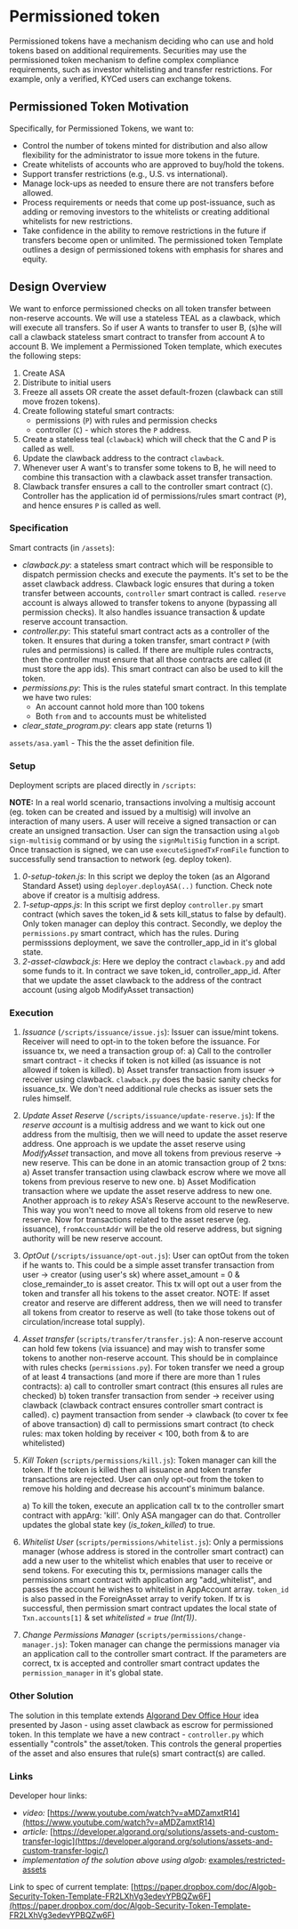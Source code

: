 # Permissioned token

Permissioned tokens have a mechanism deciding who can use and hold tokens based on additional requirements. Securities may use the permissioned token mechanism to define complex compliance requirements, such as investor whitelisting and transfer restrictions. For example, only a verified, KYCed users can exchange tokens.

## Permissioned Token Motivation
Specifically, for Permissioned Tokens, we want to:
- Control the number of tokens minted for distribution and also allow flexibility for the administrator to issue more tokens in the future.
- Create whitelists of accounts who are approved to buy/hold the tokens.
- Support transfer restrictions (e.g., U.S. vs international).
- Manage lock-ups as needed to ensure there are not transfers before allowed.
- Process requirements or needs that come up post-issuance, such as adding or removing investors to the whitelists or creating additional whitelists for new restrictions.
- Take confidence in the ability to remove restrictions in the future if transfers become open or unlimited.
The permissioned token Template outlines a design of permissioned tokens with emphasis for shares and equity.

## Design Overview

We want to enforce permissioned checks on all token transfer between non-reserve accounts. We will use a stateless TEAL as a clawback, which will execute all transfers. So if user A wants to transfer to user B, (s)he will call a clawback stateless smart contract to transfer from account A to account B.
We implement a Permissioned Token template, which executes the following steps:

1. Create ASA
2. Distribute to initial users
3. Freeze all assets OR create the asset default-frozen (clawback can still move frozen tokens).
4. Create following stateful smart contracts:
    + permissions (`P`) with rules and permission checks
    + controller (`C`) - which stores the `P` address.
5. Create a stateless teal (`clawback`) which will check that the C and P is called as well.
6. Update the clawback address to the contract `clawback`.
7. Whenever user A want's to transfer some tokens to B, he will need to combine this transaction with a clawback asset transfer transaction.
8. Clawback transfer ensures a call to the controller smart contract (`C`). Controller has the application id of permissions/rules smart contract (`P`), and hence ensures `P` is called as well.

### Specification

Smart contracts (in `/assets`):
- *clawback.py*: a stateless smart contract which will be responsible to dispatch permission checks and execute the payments. It's set to be the asset clawback address. Clawback logic ensures that during a token transfer between accounts, `controller` smart contract is called. `reserve` account is always allowed to transfer tokens to anyone (bypassing all permission checks). It also handles issuance transaction & update reserve account transaction.
- *controller.py*: This stateful smart contract acts as a controller of the token. It ensures that during a token transfer, smart contract `P` (with rules and permissions) is called. If there are multiple rules contracts, then the controller must ensure that all those contracts are called (it must store the app ids). This smart contract can also be used to kill the token.
- *permissions.py*: This is the rules stateful smart contract. In this template we have two rules:
  - An account cannot hold more than 100 tokens
  - Both `from` and `to` accounts must be whitelisted
- *clear_state_program.py*: clears app state (returns 1)

`assets/asa.yaml` - This the the asset definition file.

### Setup

Deployment scripts are placed directly in `/scripts`:

**NOTE:** In a real world scenario, transactions involving a multisig account (eg. token can be created and issued by a multisig) will involve an interaction of many users. A user will receive a signed transaction or can create an unsigned transaction. User can sign the transaction using `algob sign-multisig` command or by using the `signMultiSig` function in a script. Once transaction is signed, we can use `executeSignedTxFromFile` function to successfully send transaction to network (eg. deploy token).

1. *0-setup-token.js*: In this script we deploy the token (as an Algorand Standard Asset) using `deployer.deployASA(..)` function. Check note above if creator is a multisig address.
2. *1-setup-apps.js*: In this script we first deploy `controller.py` smart contract (which saves the token_id & sets kill_status to false by default). Only token manager can deploy this contract. Secondly, we deploy the `permissions.py` smart contract, which has the rules. During permisssions deployment, we save the controller_app_id in it's global state.
3. *2-asset-clawback.js*: Here we deploy the contract `clawback.py` and add some funds to it. In contract we save token_id, controller_app_id. After that we update the asset clawback to the address of the contract account (using algob ModifyAsset transaction)

### Execution

1. *Issuance* (`/scripts/issuance/issue.js`): Issuer can issue/mint tokens. Receiver will need to opt-in to the token before the issuance. For issuance tx, we need a transaction group of:
a) Call to the controller smart contract - it checks if token is not killed (as issuance is not allowed if token is killed).
b) Asset transfer transaction from issuer -> receiver using clawback. `clawback.py` does the basic sanity checks for issuance_tx.
We don't need additional rule checks as issuer sets the rules himself.

2. *Update Asset Reserve* (`/scripts/issuance/update-reserve.js`): If the _reserve account_ is a multisig address and we want to kick out one address from the multisig, then we will need to update the asset reserve address. One approach is we update the asset reserve using *ModifyAsset* transaction, and move all tokens from previous reserve -> new reserve. This can be done in an atomic transaction group of 2 txns:
a) Asset transfer transaction using clawback escrow where we move all tokens from previous reserve to new one.
b) Asset Modification transaction where we update the asset reserve address to new one.
Another approach is to *rekey* ASA's Reserve account to the newReserve. This way you won't need to move all tokens from old reserve to new reserve. Now for transactions related to the asset reserve (eg. issuance), `fromAccountAddr` will be the old reserve address, but signing authority will be new reserve account.

3. *OptOut* (`/scripts/issuance/opt-out.js`): User can optOut from the token if he wants to. This could be a simple asset transfer transaction from user -> creator (using user's sk) where asset_amount = 0 & close_remainder_to is asset creator. This tx will opt out a user from the token and transfer all his tokens to the asset creator.
NOTE: If asset creator and reserve are different address, then we will need to transfer all tokens from creator to reserve as well (to take those tokens out of circulation/increase total supply).

4. *Asset transfer* (`scripts/transfer/transfer.js`): A non-reserve account can hold few tokens (via issuance) and may wish to transfer some tokens to another non-reserve account. This should be in complaince with rules checks (`permissions.py`). For token transfer we need a group of at least 4 transactions (and more if there are more than 1 rules contracts):
a) call to controller smart contract (this ensures all rules are checked)
b) token transfer transaction from sender -> receiver using clawback (clawback contract ensures controller smart contract is called).
c) payment transaction from sender -> clawback (to cover tx fee of above transaction)
d) call to permissions smart contract (to check rules: max token holding by receiver < 100, both from & to are whitelisted)

5. *Kill Token* (`scripts/permissions/kill.js`): Token manager can kill the token. If the token is killed then all issuance and token transfer transactions are rejected. User can only opt-out from the token to remove his holding and decrease his account's minimum balance.

    a) To kill the token, execute an application call tx to the controller smart contract with appArg: 'kill'. Only ASA mangager can do that. Controller updates the global state key (*is_token_killed*) to true.

6. *Whitelist User* (`scripts/permissions/whitelist.js`): Only a permissions manager (whose address is stored in the controller smart contract) can add a new user to the whitelist which enables that user to receive or send tokens.
For executing this tx, permissions manager calls the permissions smart contract with application arg "add_whitelist", and passes the account he wishes to whitelist in AppAccount array. `token_id` is also passed in the ForeignAsset array to verify token. If tx is successful, then permission smart contract updates the local state of `Txn.accounts[1]` & set *whitelisted = true (Int(1))*.

7. *Change Permissions Manager* (`scripts/permissions/change-manager.js`): Token manager can change the permissions manager via an application call to the controller smart contract. If the parameters are correct, tx is accepted and controller smart contract updates the `permission_manager` in it's global state.

### Other Solution

The solution in this template extends [Algorand Dev Office Hour](https://register.gotowebinar.com/recording/recordingView?webinarKey=1651582324861824270&registrantEmail=ratikjindal21%40gmail.com) idea presented by Jason - using asset clawback as escrow for permissioned token.
In this template we have a new contract - `controller.py` which essentially "controls" the asset/token. This controls the general properties of the asset and also ensures that rule(s) smart contract(s) are called.

### Links

Developer hour links:
- *video:* [https://www.youtube.com/watch?v=aMDZamxtR14](https://www.youtube.com/watch?v=aMDZamxtR14)
- *article:* [https://developer.algorand.org/solutions/assets-and-custom-transfer-logic](https://developer.algorand.org/solutions/assets-and-custom-transfer-logic/)
- *implementation of the solution above using algob*: [examples/restricted-assets](/examples/restricted-assets)

Link to spec of current template: [https://paper.dropbox.com/doc/Algob-Security-Token-Template-FR2LXhVg3edevYPBQZw6F](https://paper.dropbox.com/doc/Algob-Security-Token-Template-FR2LXhVg3edevYPBQZw6F)
